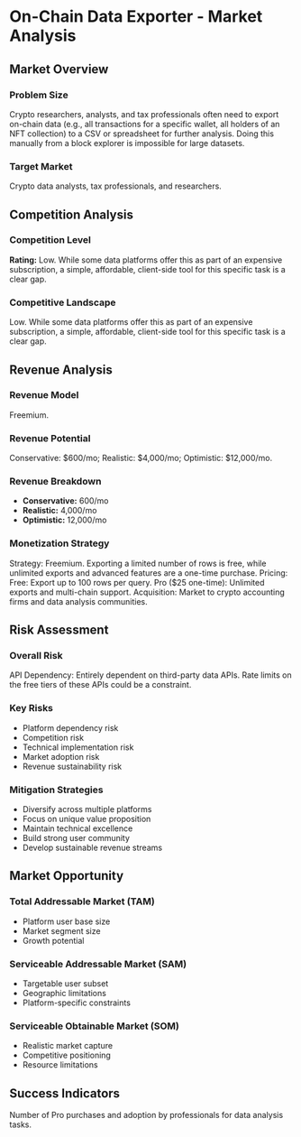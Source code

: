 # On-Chain Data Exporter - Market Analysis

## Market Overview

### Problem Size
Crypto researchers, analysts, and tax professionals often need to export on-chain data (e.g., all transactions for a specific wallet, all holders of an NFT collection) to a CSV or spreadsheet for further analysis. Doing this manually from a block explorer is impossible for large datasets.

### Target Market
Crypto data analysts, tax professionals, and researchers.

## Competition Analysis

### Competition Level
**Rating:** Low. While some data platforms offer this as part of an expensive subscription, a simple, affordable, client-side tool for this specific task is a clear gap.

### Competitive Landscape
Low. While some data platforms offer this as part of an expensive subscription, a simple, affordable, client-side tool for this specific task is a clear gap.

## Revenue Analysis

### Revenue Model
Freemium.

### Revenue Potential
Conservative: $600/mo; Realistic: $4,000/mo; Optimistic: $12,000/mo.

### Revenue Breakdown
- **Conservative:** 600/mo
- **Realistic:** 4,000/mo
- **Optimistic:** 12,000/mo

### Monetization Strategy
Strategy: Freemium. Exporting a limited number of rows is free, while unlimited exports and advanced features are a one-time purchase. Pricing: Free: Export up to 100 rows per query. Pro ($25 one-time): Unlimited exports and multi-chain support. Acquisition: Market to crypto accounting firms and data analysis communities.

## Risk Assessment

### Overall Risk
API Dependency: Entirely dependent on third-party data APIs. Rate limits on the free tiers of these APIs could be a constraint.

### Key Risks
- Platform dependency risk
- Competition risk
- Technical implementation risk
- Market adoption risk
- Revenue sustainability risk

### Mitigation Strategies
- Diversify across multiple platforms
- Focus on unique value proposition
- Maintain technical excellence
- Build strong user community
- Develop sustainable revenue streams

## Market Opportunity

### Total Addressable Market (TAM)
- Platform user base size
- Market segment size
- Growth potential

### Serviceable Addressable Market (SAM)
- Targetable user subset
- Geographic limitations
- Platform-specific constraints

### Serviceable Obtainable Market (SOM)
- Realistic market capture
- Competitive positioning
- Resource limitations

## Success Indicators
Number of Pro purchases and adoption by professionals for data analysis tasks.
